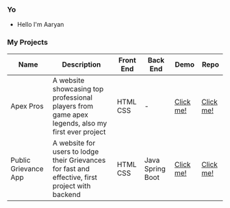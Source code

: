 ### Yo
- Hello I'm Aaryan
                     

### My Projects

| Name | Description | Front End | Back End | Demo | Repo |
| --- | --- | --- | --- | --- | --- |
| Apex Pros | A website showcasing top professional players from game apex legends, also my first ever project | HTML CSS | - |  <a href="https://aaryan-thakur.github.io/Apex-Pros/">Click me!</a> |  <a href="https://github.com/Aaryan-Thakur/Apex-Pros/">Click me!</a> |
| Public Grievance App | A website for users to lodge their Grievances for fast and effective, first project with backend | HTML CSS | Java Spring Boot |  <a href="https://publicgrievanceapp.herokuapp.com/">Click me!</a> |  <a href="https://github.com/Aaryan-Thakur/Public_Grievance_Program">Click me!</a> |
